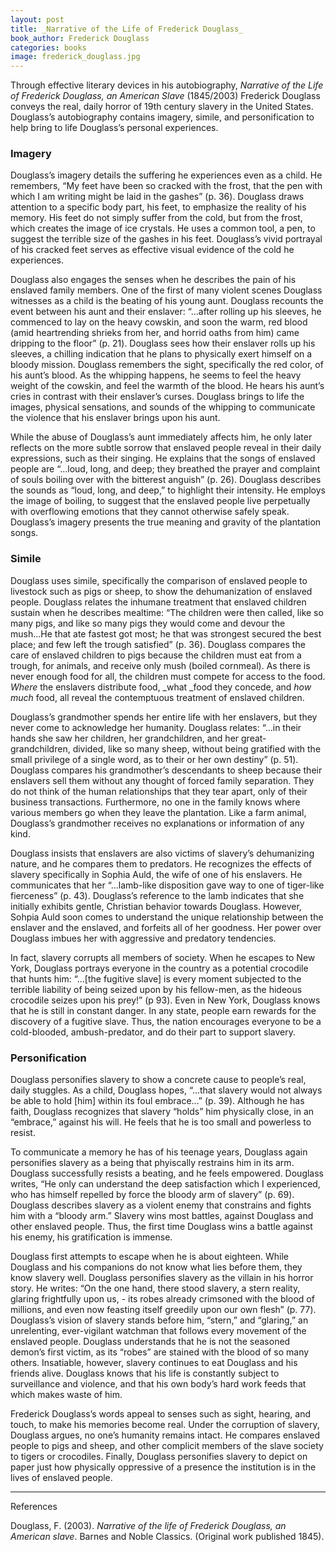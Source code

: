 ```yaml
---
layout: post
title: _Narrative of the Life of Frederick Douglass_
book_author: Frederick Douglass
categories: books
image: frederick_douglass.jpg
---
```


Through effective literary devices in his autobiography, _Narrative of the Life of Frederick Douglass, an American Slave_ (1845/2003) Frederick Douglass conveys the real, daily horror of 19th century slavery in the United States. Douglass’s autobiography contains imagery, simile, and personification to help bring to life Douglass’s personal experiences.

### Imagery

Douglass’s imagery details the suffering he experiences even as a child. He remembers, “My feet have been so cracked with the frost, that the pen with which I am writing might be laid in the gashes” (p. 36). Douglass draws attention to a specific body part, his feet, to emphasize the reality of his memory. His feet do not simply suffer from the cold, but from the frost, which creates the image of ice crystals. He uses a common tool, a pen, to suggest the terrible size of the gashes in his feet. Douglass’s vivid portrayal of his cracked feet serves as effective visual evidence of the cold he experiences.

Douglass also engages the senses when he describes the pain of his enslaved family members. One of the first of many violent scenes Douglass witnesses as a child is the beating of his young aunt. Douglass recounts the event between his aunt and their enslaver: “...after rolling up his sleeves, he commenced to lay on the heavy cowskin, and soon the warm, red blood (amid heartrending shrieks from her, and horrid oaths from him) came dripping to the floor” (p. 21). Douglass sees how their enslaver rolls up his sleeves, a chilling indication that he plans to physically exert himself on a bloody mission. Douglass remembers the sight, specifically the red color, of his aunt’s blood. As the whipping happens, he seems to feel the heavy weight of the cowskin, and feel the warmth of the blood. He hears his aunt’s cries in contrast with their enslaver’s curses. Douglass brings to life the images, physical sensations, and sounds of the whipping to communicate the violence that his enslaver brings upon his aunt.

While the abuse of Douglass’s aunt immediately affects him, he only later reflects on the more subtle sorrow that enslaved people reveal in their daily expressions, such as their singing. He explains that the songs of enslaved people are “...loud, long, and deep; they breathed the prayer and complaint of souls boiling over with the bitterest anguish” (p. 26). Douglass describes the sounds as “loud, long, and deep,” to highlight their intensity. He employs the image of boiling, to suggest that the enslaved people live perpetually with overflowing emotions that they cannot otherwise safely speak. Douglass’s imagery presents the true meaning and gravity of the plantation songs.

### Simile

Douglass uses simile, specifically the comparison of enslaved people to livestock such as pigs or sheep, to show the dehumanization of enslaved people. Douglass relates the inhumane treatment that enslaved children sustain when he describes mealtime: “The children were then called, like so many pigs, and like so many pigs they would come and devour the mush...He that ate fastest got most; he that was strongest secured the best place; and few left the trough satisfied” (p. 36). Douglass compares the care of enslaved children to pigs because the children must eat from a trough, for animals, and receive only mush (boiled cornmeal). As there is never enough food for all, the children must compete for access to the food. _Where_ the enslavers distribute food, _what _food they concede, and _how much_ food, all reveal the contemptuous treatment of enslaved children.

Douglass’s grandmother spends her entire life with her enslavers, but they never come to acknowledge her humanity. Douglass relates: “...in their hands she saw her children, her grandchildren, and her great-grandchildren, divided, like so many sheep, without being gratified with the small privilege of a single word, as to their or her own destiny” (p. 51). Douglass compares his grandmother’s descendants to sheep because their enslavers sell them without any thought of forced family separation. They do not think of the human relationships that they tear apart, only of their business transactions. Furthermore, no one in the family knows where various members go when they leave the plantation. Like a farm animal, Douglass’s grandmother receives no explanations or information of any kind.

Douglass insists that enslavers are also victims of slavery’s dehumanizing nature, and he compares them to predators. He recognizes the effects of slavery specifically in Sophia Auld, the wife of one of his enslavers. He communicates that her “...lamb-like disposition gave way to one of tiger-like fierceness” (p. 43). Douglass’s reference to the lamb indicates that she initially exhibits gentle, Christian behavior towards Douglass. However, Sohpia Auld soon comes to understand the unique relationship between the enslaver and the enslaved, and forfeits all of her goodness. Her power over Douglass imbues her with aggressive and predatory tendencies.

In fact, slavery corrupts all members of society. When he escapes to New York, Douglass portrays everyone in the country as a potential crocodile that hunts him: “...[the fugitive slave] is every moment subjected to the terrible liability of being seized upon by his fellow-men, as the hideous crocodile seizes upon his prey!” (p 93). Even in New York, Douglass knows that he is still in constant danger. In any state, people earn rewards for the discovery of a fugitive slave. Thus, the nation encourages everyone to be a cold-blooded, ambush-predator, and do their part to support slavery.

### Personification

Douglass personifies slavery to show a concrete cause to people’s real, daily stuggles. As a child, Douglass hopes, “...that slavery would not always be able to hold [him] within its foul embrace…” (p. 39). Although he has faith, Douglass recognizes that slavery “holds” him physically close, in an “embrace,” against his will. He feels that he is too small and powerless to resist.

To communicate a memory he has of his teenage years, Douglass again personifies slavery as a being that phyiscally restrains him in its arm. Douglass successfully resists a beating, and he feels empowered. Douglass writes, “He only can understand the deep satisfaction which I experienced, who has himself repelled by force the bloody arm of slavery” (p. 69). Douglass describes slavery as a violent enemy that constrains and fights him with a “bloody arm.” Slavery wins most battles, against Douglass and other enslaved people. Thus, the first time Douglass wins a battle against his enemy, his gratification is immense.

Douglass first attempts to escape when he is about eighteen. While Douglass and his companions do not know what lies before them, they know slavery well. Douglass personifies slavery as the villain in his horror story. He writes: “On the one hand, there stood slavery, a stern reality, glaring frightfully upon us, - its robes already crimsoned with the blood of millions, and even now feasting itself greedily upon our own flesh” (p. 77). Douglass’s vision of slavery stands before him, “stern,” and “glaring,” an unrelenting, ever-vigilant watchman that follows every movement of the enslaved people. Douglass understands that he is not the seasoned demon’s first victim, as its “robes” are stained with the blood of so many others. Insatiable, however, slavery continues to eat Douglass and his friends alive. Douglass knows that his life is constantly subject to surveillance and violence, and that his own body’s hard work feeds that which makes waste of him.

Frederick Douglass’s words appeal to senses such as sight, hearing, and touch, to make his memories become real. Under the corruption of slavery, Douglass argues, no one’s humanity remains intact. He compares enslaved people to pigs and sheep, and other complicit members of the slave society to tigers or crocodiles. Finally, Douglass personifies slavery to depict on paper just how physically oppressive of a presence the institution is in the lives of enslaved people.

---
References

Douglass, F. (2003). _Narrative of the life of Frederick Douglass, an American slave_. Barnes and Noble Classics. (Original work published 1845).
